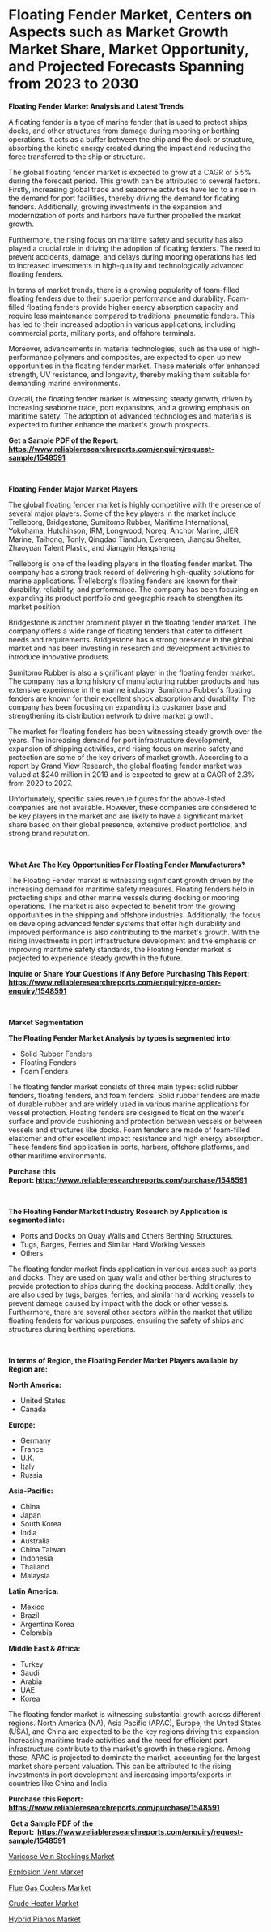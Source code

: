 <p><h1>Floating Fender Market, Centers on Aspects such as Market Growth Market Share, Market Opportunity, and Projected Forecasts Spanning from 2023 to 2030</h1></p><p><strong>Floating Fender Market Analysis and Latest Trends</strong></p>
<p><p>A floating fender is a type of marine fender that is used to protect ships, docks, and other structures from damage during mooring or berthing operations. It acts as a buffer between the ship and the dock or structure, absorbing the kinetic energy created during the impact and reducing the force transferred to the ship or structure.</p><p>The global floating fender market is expected to grow at a CAGR of 5.5% during the forecast period. This growth can be attributed to several factors. Firstly, increasing global trade and seaborne activities have led to a rise in the demand for port facilities, thereby driving the demand for floating fenders. Additionally, growing investments in the expansion and modernization of ports and harbors have further propelled the market growth.</p><p>Furthermore, the rising focus on maritime safety and security has also played a crucial role in driving the adoption of floating fenders. The need to prevent accidents, damage, and delays during mooring operations has led to increased investments in high-quality and technologically advanced floating fenders.</p><p>In terms of market trends, there is a growing popularity of foam-filled floating fenders due to their superior performance and durability. Foam-filled floating fenders provide higher energy absorption capacity and require less maintenance compared to traditional pneumatic fenders. This has led to their increased adoption in various applications, including commercial ports, military ports, and offshore terminals.</p><p>Moreover, advancements in material technologies, such as the use of high-performance polymers and composites, are expected to open up new opportunities in the floating fender market. These materials offer enhanced strength, UV resistance, and longevity, thereby making them suitable for demanding marine environments.</p><p>Overall, the floating fender market is witnessing steady growth, driven by increasing seaborne trade, port expansions, and a growing emphasis on maritime safety. The adoption of advanced technologies and materials is expected to further enhance the market's growth prospects.</p></p>
<p><strong>Get a Sample PDF of the Report:&nbsp; <a href="https://www.reliableresearchreports.com/enquiry/request-sample/1548591">https://www.reliableresearchreports.com/enquiry/request-sample/1548591</a></strong></p>
<p>&nbsp;</p>
<p><strong>Floating Fender Major Market Players</strong></p>
<p><p>The global floating fender market is highly competitive with the presence of several major players. Some of the key players in the market include Trelleborg, Bridgestone, Sumitomo Rubber, Maritime International, Yokohama, Hutchinson, IRM, Longwood, Noreq, Anchor Marine, JIER Marine, Taihong, Tonly, Qingdao Tiandun, Evergreen, Jiangsu Shelter, Zhaoyuan Talent Plastic, and Jiangyin Hengsheng.</p><p>Trelleborg is one of the leading players in the floating fender market. The company has a strong track record of delivering high-quality solutions for marine applications. Trelleborg's floating fenders are known for their durability, reliability, and performance. The company has been focusing on expanding its product portfolio and geographic reach to strengthen its market position.</p><p>Bridgestone is another prominent player in the floating fender market. The company offers a wide range of floating fenders that cater to different needs and requirements. Bridgestone has a strong presence in the global market and has been investing in research and development activities to introduce innovative products.</p><p>Sumitomo Rubber is also a significant player in the floating fender market. The company has a long history of manufacturing rubber products and has extensive experience in the marine industry. Sumitomo Rubber's floating fenders are known for their excellent shock absorption and durability. The company has been focusing on expanding its customer base and strengthening its distribution network to drive market growth.</p><p>The market for floating fenders has been witnessing steady growth over the years. The increasing demand for port infrastructure development, expansion of shipping activities, and rising focus on marine safety and protection are some of the key drivers of market growth. According to a report by Grand View Research, the global floating fender market was valued at $240 million in 2019 and is expected to grow at a CAGR of 2.3% from 2020 to 2027.</p><p>Unfortunately, specific sales revenue figures for the above-listed companies are not available. However, these companies are considered to be key players in the market and are likely to have a significant market share based on their global presence, extensive product portfolios, and strong brand reputation.</p></p>
<p>&nbsp;</p>
<p><strong>What Are The Key Opportunities For Floating Fender Manufacturers?</strong></p>
<p><p>The Floating Fender market is witnessing significant growth driven by the increasing demand for maritime safety measures. Floating fenders help in protecting ships and other marine vessels during docking or mooring operations. The market is also expected to benefit from the growing opportunities in the shipping and offshore industries. Additionally, the focus on developing advanced fender systems that offer high durability and improved performance is also contributing to the market's growth. With the rising investments in port infrastructure development and the emphasis on improving maritime safety standards, the Floating Fender market is projected to experience steady growth in the future.</p></p>
<p><strong>Inquire or Share Your Questions If Any Before Purchasing This Report: <a href="https://www.reliableresearchreports.com/enquiry/pre-order-enquiry/1548591">https://www.reliableresearchreports.com/enquiry/pre-order-enquiry/1548591</a></strong></p>
<p>&nbsp;</p>
<p><strong>Market Segmentation</strong></p>
<p><strong>The Floating Fender Market Analysis by types is segmented into:</strong></p>
<p><ul><li>Solid Rubber Fenders</li><li>Floating Fenders</li><li>Foam Fenders</li></ul></p>
<p><p>The floating fender market consists of three main types: solid rubber fenders, floating fenders, and foam fenders. Solid rubber fenders are made of durable rubber and are widely used in various marine applications for vessel protection. Floating fenders are designed to float on the water's surface and provide cushioning and protection between vessels or between vessels and structures like docks. Foam fenders are made of foam-filled elastomer and offer excellent impact resistance and high energy absorption. These fenders find application in ports, harbors, offshore platforms, and other maritime environments.</p></p>
<p><strong>Purchase this Report:&nbsp;<a href="https://www.reliableresearchreports.com/purchase/1548591">https://www.reliableresearchreports.com/purchase/1548591</a></strong></p>
<p>&nbsp;</p>
<p><strong>The Floating Fender Market Industry Research by Application is segmented into:</strong></p>
<p><ul><li>Ports and Docks on Quay Walls and Others Berthing Structures.</li><li>Tugs, Barges, Ferries and Similar Hard Working Vessels</li><li>Others</li></ul></p>
<p><p>The floating fender market finds application in various areas such as ports and docks. They are used on quay walls and other berthing structures to provide protection to ships during the docking process. Additionally, they are also used by tugs, barges, ferries, and similar hard working vessels to prevent damage caused by impact with the dock or other vessels. Furthermore, there are several other sectors within the market that utilize floating fenders for various purposes, ensuring the safety of ships and structures during berthing operations.</p></p>
<p>&nbsp;</p>
<p><strong>In terms of Region, the Floating Fender Market Players available by Region are:</strong></p>
<p>
    <p> <strong> North America: </strong>
        <ul>
            <li>United States</li>
            <li>Canada</li>
        </ul>
        </p> 
    <p> <strong> Europe: </strong>
        <ul>
            <li>Germany</li>
            <li>France</li>
            <li>U.K.</li>
            <li>Italy</li>
            <li>Russia</li>
        </ul>
        </p> 
    <p> <strong> Asia-Pacific: </strong>
        <ul>
            <li>China</li>
            <li>Japan</li>
            <li>South Korea</li>
            <li>India</li>
            <li>Australia</li>
            <li>China Taiwan</li>
            <li>Indonesia</li>
            <li>Thailand</li>
            <li>Malaysia</li>
        </ul>
        </p> 
    <p> <strong> Latin America: </strong>
        <ul>
            <li>Mexico</li>
            <li>Brazil</li>
            <li>Argentina Korea</li>
            <li>Colombia</li>
        </ul>
        </p> 
    <p> <strong> Middle East & Africa: </strong>
        <ul>
            <li>Turkey</li>
            <li>Saudi</li>
            <li>Arabia</li>
            <li>UAE</li>
            <li>Korea</li>
        </ul>
    </p>
    </p>
<p><p>The floating fender market is witnessing substantial growth across different regions. North America (NA), Asia Pacific (APAC), Europe, the United States (USA), and China are expected to be the key regions driving this expansion. Increasing maritime trade activities and the need for efficient port infrastructure contribute to the market's growth in these regions. Among these, APAC is projected to dominate the market, accounting for the largest market share percent valuation. This can be attributed to the rising investments in port development and increasing imports/exports in countries like China and India.</p></p>
<p><strong>Purchase this Report: <a href="https://www.reliableresearchreports.com/purchase/1548591">https://www.reliableresearchreports.com/purchase/1548591</a></strong></p>
<p>&nbsp;<strong>Get a Sample PDF of the Report:&nbsp;&nbsp;<a href="https://www.reliableresearchreports.com/enquiry/request-sample/1548591">https://www.reliableresearchreports.com/enquiry/request-sample/1548591</a></strong></p>
<p><strong></strong></p>
<p><p><a href="https://medium.com/@subhamgillrp23/varicose-vein-stockings-market-comprehensive-assessment-by-type-application-and-geography-e5e4cbd98d12">Varicose Vein Stockings Market</a></p><p><a href="https://www.linkedin.com/pulse/explosion-vent-market-size-share-amp-trends-analysis-report-hqnve/">Explosion Vent Market</a></p><p><a href="https://www.linkedin.com/pulse/flue-gas-coolers-market-size-share-amp-trends-analysis-tloke/">Flue Gas Coolers Market</a></p><p><a href="https://www.linkedin.com/pulse/crude-heater-market-insights-players-forecast-till-2030-ck8be/">Crude Heater Market</a></p><p><a href="https://medium.com/@ishankishanrp23/decoding-hybrid-pianos-market-metrics-market-share-trends-and-growth-patterns-53209e69e4a6">Hybrid Pianos Market</a></p></p>